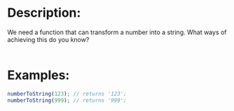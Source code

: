 # Description:
We need a function that can transform a number into a string.
What ways of achieving this do you know?
<br><br>

# Examples:
```javascript 
numberToString(123); // returns '123';
numberToString(999); // returns '999';
```